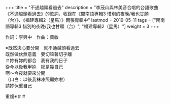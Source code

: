 +++
title = "不通越頭看過去"
description = "李茂山與林美音合唱的台語歌曲《不通越頭看過去》的歌詞，收錄在《閩南語專輯3 惜別的夜晚/我也甘願（台）》、《福建專輯2（星馬）》兩張專輯中"
lastmod = 2019-05-11
tags = ["閩南語專輯3 惜別的夜晚/我也甘願（台）",  "福建專輯2（星馬）"]
weight = 3
+++

作詞：李興中　作曲：黃敏  

※既然決心要分開　就不通越頭看過去  
既然做伙無意義　要切嘛著切乎離  
＃妳有妳的都合　我有我的日子  
從今以後我甲妳　總是靠自己  
啊～今夜就要來分開  
（口白：以後我袜凍照顧妳啦）  
請妳保重自己  

重複※＃＃
